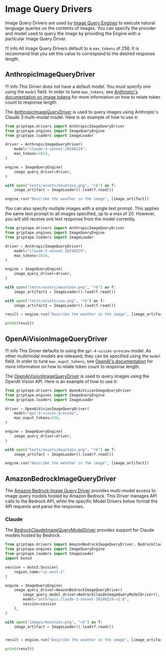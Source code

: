 # Image Query Drivers

Image Query Drivers are used by [Image Query Engines](../engines/image-query-engines.md) to execute natural language queries on the contents of images. You can specify the provider and model used to query the image by providing the Engine with a particular Image Query Driver.

!!! info
    All Image Query Drivers default to a `max_tokens` of 256. It is recommend that you set this value to correspond to the desired response length. 

## AnthropicImageQueryDriver

!!! info
    This Driver does not have a default model. You must specify one using the `model` field. In order to tune `max_tokens`, see [Anthropic's documentation on image tokens](https://docs.anthropic.com/claude/docs/vision#image-costs) for more information on how to relate token count to response length.

The [AnthropicImageQueryDriver](../../reference/griptape/drivers/image_query/anthropic_image_query_driver.md) is used to query images using Anthropic's Claude 3 multi-modal model. Here is an example of how to use it:

```python
from griptape.drivers import AnthropicImageQueryDriver
from griptape.engines import ImageQueryEngine
from griptape.loaders import ImageLoader

driver = AnthropicImageQueryDriver(
    model="claude-3-sonnet-20240229",
    max_tokens=1024,
)

engine = ImageQueryEngine(
    image_query_driver=driver,
)

with open("tests/assets/mountain.png", "rb") as f:
    image_artifact = ImageLoader().load(f.read())

engine.run("Describe the weather in the image", [image_artifact])
```

You can also specify multiple images with a single text prompt. This applies the same text prompt to all images specified, up to a max of 20. However, you will still receive one text response from the model currently.

```python
from griptape.drivers import AnthropicImageQueryDriver
from griptape.engines import ImageQueryEngine
from griptape.loaders import ImageLoader

driver = AnthropicImageQueryDriver(
    model="claude-3-sonnet-20240229",
    max_tokens=1024,
)

engine = ImageQueryEngine(
    image_query_driver=driver,
)

with open("tests/assets/mountain.png", "rb") as f:
    image_artifact1 = ImageLoader().load(f.read())

with open("tests/assets/cow.png", "rb") as f:
    image_artifact2 = ImageLoader().load(f.read())

result = engine.run("Describe the weather in the image", [image_artifact1, image_artifact2])

print(result)
```

## OpenAiVisionImageQueryDriver

!!! info
    This Driver defaults to using the `gpt-4-vision-preview` model. As other multimodal models are released, they can be specified using the `model` field. In order to tune `max_ouput_tokens`, see [OpenAI's documentation](https://help.openai.com/en/articles/4936856-what-are-tokens-and-how-to-count-them) for more information on how to relate token count to response length.

The [OpenAiVisionImageQueryDriver](../../reference/griptape/drivers/image_query/openai_vision_image_query_driver.md) is used to query images using the OpenAI Vision API. Here is an example of how to use it:

```python
from griptape.drivers import OpenAiVisionImageQueryDriver
from griptape.engines import ImageQueryEngine
from griptape.loaders import ImageLoader

driver = OpenAiVisionImageQueryDriver(
    model="gpt-4-vision-preview",
    max_ouput_tokens=256,
)

engine = ImageQueryEngine(
    image_query_driver=driver,
)

with open("tests/assets/mountain.png", "rb") as f:
    image_artifact = ImageLoader().load(f.read())

engine.run("Describe the weather in the image", [image_artifact])
```

## AmazonBedrockImageQueryDriver

The [Amazon Bedrock Image Query Driver](../../reference/griptape/drivers/image_query/amazon_bedrock_image_query_driver.md) provides multi-model access to image query models hosted by Amazon Bedrock. This Driver manages API calls to the Bedrock API, while the specific Model Drivers below format the API requests and parse the responses.

### Claude

The [BedrockClaudeImageQueryModelDriver](../../reference/griptape/drivers/image_query_model/bedrock_claude_image_query_model_driver.md) provides support for Claude models hosted by Bedrock.

```python
from griptape.drivers import AmazonBedrockImageQueryDriver, BedrockClaudeImageQueryModelDriver
from griptape.engines import ImageQueryEngine
from griptape.loaders import ImageLoader
import boto3

session = boto3.Session(
    region_name="us-west-2"
)

engine = ImageQueryEngine(
    image_query_driver=AmazonBedrockImageQueryDriver(
        image_query_model_driver=BedrockClaudeImageQueryModelDriver(),
        model="anthropic.claude-3-sonnet-20240229-v1:0",
        session=session
    ),
)

with open("images/mountain.png", "rb") as f:
    image_artifact = ImageLoader().load(f.read())


result = engine.run("Describe the weather in the image", [image_artifact])

print(result)
```
